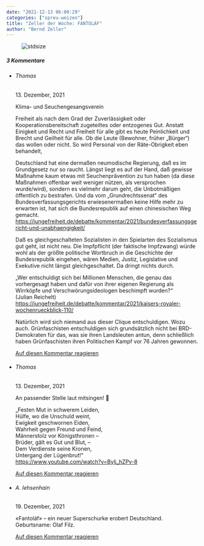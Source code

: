 ```yaml
---
date: "2021-12-13 06:00:29"
categories: ["spreu-weizen"]
title: "Zeller der Woche: FANTOLÁF"
author: "Bernd Zeller"
---
```



<figure>
<img src="https://www.publicomag.com/wp-content/uploads/2021/12/FANTOLÁF.jpg" alt=stdsize>
</figure>


<!--more-->
<h5 class="comments-h">
3 Kommentare </h5>
<ul class="commentlist">
<li class="comment even thread-even depth-1 clearfix" id="li-comment-117428">
<h6 class="author">Thomas</h6> <span class="date">13. Dezember, 2021</span>



Klima- und Seuchengesangsverein

Freiheit als nach dem Grad der Zuverlässigkeit oder Kooperationsbereitschaft zugeteiltes oder entzogenes Gut. Anstatt Einigkeit und Recht und Freiheit für alle gibt es heute Peinlichkeit und Brecht und Geilheit für alle. Ob die Leute (Bewohner, früher „Bürger“) das wollen oder nicht. So wird Personal von der Räte-Obrigkeit eben behandelt,

Deutschland hat eine dermaßen neumodische Regierung, daß es im Grundgesetz nur so raucht. Längst liegt es auf der Hand, daß gewisse Maßnahme kaum etwas mit Seuchenprävention zu tun haben (da diese Maßnahmen offenbar weit weniger nützen, als versprochen wurde/wird), sondern es vielmehr darum geht, die Unbotmäßigen öffentlich zu bestrafen. Und da vom „Grundrechtssenat“ des Bundesverfassungsgerichts erwiesenermaßen keine Hilfe mehr zu erwarten ist, hat sich die Bundesrepublik auf einen chinesischen Weg gemacht.<br>
<a href="https://jungefreiheit.de/debatte/kommentar/2021/bundesverfassungsgericht-und-unabhaengigkeit/" rel="nofollow ugc">https://jungefreiheit.de/debatte/kommentar/2021/bundesverfassungsgericht-und-unabhaengigkeit/</a>

Daß es gleichgeschalteten Sozialisten in den Spielarten des Sozialismus gut geht, ist nicht neu. Die Impfpflicht (der faktische Impfzwang) würde wohl als der größte politische Wortbruch in die Geschichte der Bundesrepublik eingehen, wären Medien, Justiz, Legislative und Exekutive nicht längst gleichgeschaltet. Da dringt nichts durch.

 „Wer entschuldigt sich bei Millionen Menschen, die genau das vorhergesagt haben und dafür von ihrer eigenen Regierung als Wirrköpfe und Verschwörungsideologen beschimpft wurden?“<br>
(Julian Reichelt)<br>
<a href="https://jungefreiheit.de/debatte/kommentar/2021/kaisers-royaler-wochenrueckblick-110/" rel="nofollow ugc">https://jungefreiheit.de/debatte/kommentar/2021/kaisers-royaler-wochenrueckblick-110/</a>

Natürlich wird sich niemand aus dieser Clique entschuldigen. Wozu auch. Grünfaschisten entschuldigen sich grundsätzlich nicht bei BRD-Demokraten für das, was sie ihren Landsleuten antun, denn schließlich haben Grünfaschisten ihren Politischen Kampf vor 76 Jahren gewonnen.

<a rel="nofollow" class="comment-reply-link" href="#comment-117428" data-commentid="117428" data-postid="14604" data-belowelement="comment-117428" data-respondelement="respond" data-replyto="Antworte auf Thomas" aria-label="Antworte auf Thomas">Auf diesen Kommentar reagieren</a> 


</li>
<li class="comment odd alt thread-odd thread-alt depth-1 clearfix" id="li-comment-117430">
<h6 class="author">Thomas</h6> <span class="date">13. Dezember, 2021</span>



An passender Stelle laut mitsingen! 🙂

„Festen Mut in schwerem Leiden,<br>
Hülfe, wo die Unschuld weint,<br>
Ewigkeit geschwornen Eiden,<br>
Wahrheit gegen Freund und Feind,<br>
Männerstolz vor Königsthronen –<br>
Brüder, gält es Gut und Blut, –<br>
Dem Verdienste seine Kronen,<br>
Untergang der Lügenbrut!“<br>
<a href="https://www.youtube.com/watch?v=Bylj_hZPv-8" rel="nofollow ugc">https://www.youtube.com/watch?v=Bylj_hZPv-8</a>

<a rel="nofollow" class="comment-reply-link" href="#comment-117430" data-commentid="117430" data-postid="14604" data-belowelement="comment-117430" data-respondelement="respond" data-replyto="Antworte auf Thomas" aria-label="Antworte auf Thomas">Auf diesen Kommentar reagieren</a> 


</li>
<li class="comment even thread-even depth-1 clearfix" id="li-comment-117439">
<h6 class="author">A. Iehsenhain</h6> <span class="date">19. Dezember, 2021</span>



«Fantoláf» &#8211; ein neuer Superschurke erobert Deutschland. Geburtsname: Olaf Filz.

<a rel="nofollow" class="comment-reply-link" href="#comment-117439" data-commentid="117439" data-postid="14604" data-belowelement="comment-117439" data-respondelement="respond" data-replyto="Antworte auf A. Iehsenhain" aria-label="Antworte auf A. Iehsenhain">Auf diesen Kommentar reagieren</a> 


</li>
</ul>
